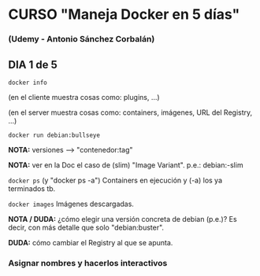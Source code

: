# CURSO "Maneja Docker en 5 días"
### (Udemy - Antonio Sánchez Corbalán)

## DIA 1 de 5
`docker info` 

(en el cliente muestra cosas como: plugins, ...) 

(en el server muestra cosas como: containers, imágenes, URL del Registry, ...)

`docker run debian:bullseye`

**NOTA:** versiones --> "contenedor:tag"

**NOTA:** ver en la Doc el caso de (slim) "Image Variant". p.e.: debian:<suite>-slim 

`docker ps` (y "docker ps -a") 
Containers en ejecución y (-a) los ya terminados tb. 

`docker images` 
Imágenes descargadas. 

**NOTA / DUDA:** ¿cómo elegir una versión concreta de debian (p.e.)? Es decir, con más detalle que solo "debian:buster". 

**DUDA:** cómo cambiar el Registry al que se apunta. 

### **Asignar nombres y hacerlos interactivos** 

